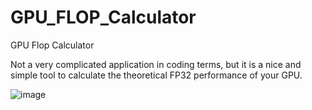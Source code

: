 # GPU_FLOP_Calculator
GPU Flop Calculator

Not a very complicated application in coding terms, but it is a nice and simple tool to calculate the theoretical FP32 performance of your GPU.



![image](https://user-images.githubusercontent.com/116145963/197365893-ccec62f4-96c7-4171-a99d-4cf52b00c268.png)
